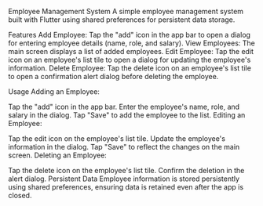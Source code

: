 Employee Management System
A simple employee management system built with Flutter using shared preferences for persistent data storage.

Features
Add Employee: Tap the "add" icon in the app bar to open a dialog for entering employee details (name, role, and salary).
View Employees: The main screen displays a list of added employees.
Edit Employee: Tap the edit icon on an employee's list tile to open a dialog for updating the employee's information.
Delete Employee: Tap the delete icon on an employee's list tile to open a confirmation alert dialog before deleting the employee.

Usage
Adding an Employee:

Tap the "add" icon in the app bar.
Enter the employee's name, role, and salary in the dialog.
Tap "Save" to add the employee to the list.
Editing an Employee:

Tap the edit icon on the employee's list tile.
Update the employee's information in the dialog.
Tap "Save" to reflect the changes on the main screen.
Deleting an Employee:

Tap the delete icon on the employee's list tile.
Confirm the deletion in the alert dialog.
Persistent Data
Employee information is stored persistently using shared preferences, ensuring data is retained even after the app is closed.
